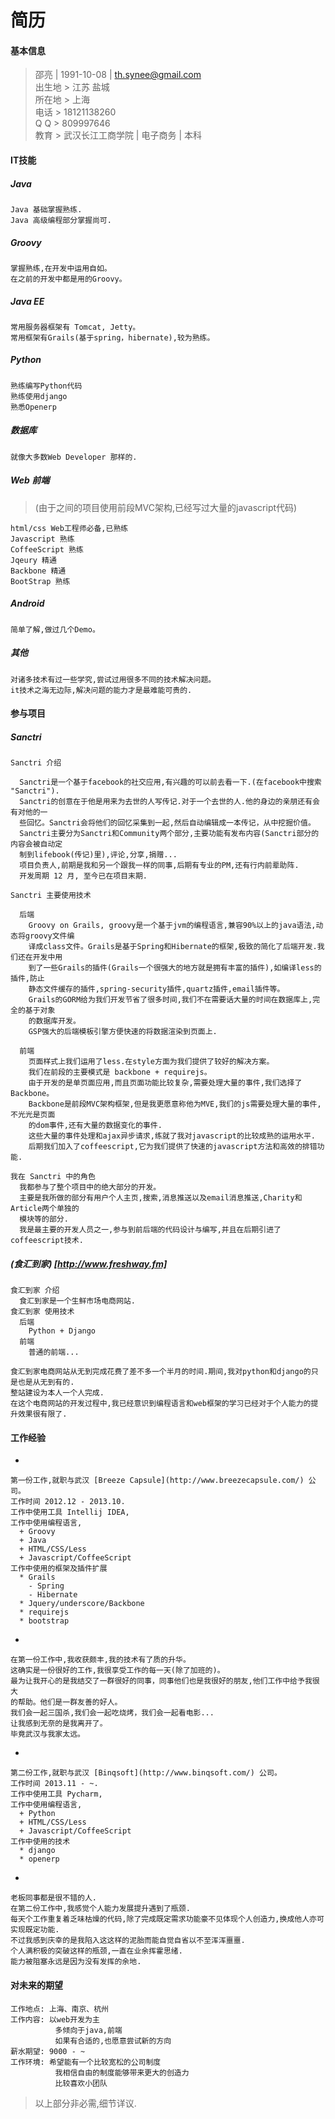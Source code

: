 简历
========

#### 基本信息

> 邵亮 | 1991-10-08 | th.synee@gmail.com  
> 出生地 > 江苏 盐城  
> 所在地 > 上海  
> 电话 > 18121138260  
> Q Q > 809997646  
> 教育 > 武汉长江工商学院 | 电子商务 | 本科

#### IT技能

##### Java

```
Java 基础掌握熟练.
Java 高级编程部分掌握尚可.
```
##### Groovy
```
掌握熟练,在开发中运用自如。
在之前的开发中都是用的Groovy。
```
##### Java EE
```
常用服务器框架有 Tomcat, Jetty。
常用框架有Grails(基于spring，hibernate),较为熟练。
```
##### Python
```
熟练编写Python代码
熟练使用django
熟悉Openerp
```
##### 数据库
```
就像大多数Web Developer 那样的.
```

##### Web 前端
> (由于之间的项目使用前段MVC架构,已经写过大量的javascript代码)

```
html/css Web工程师必备,已熟练
Javascript 熟练
CoffeeScript 熟练
Jqeury 精通
Backbone 精通
BootStrap 熟练
```
##### Android
```
简单了解,做过几个Demo。
```
##### 其他
```
对诸多技术有过一些学究,尝试过用很多不同的技术解决问题。
it技术之海无边际,解决问题的能力才是最难能可贵的.
```


#### 参与项目

##### Sanctri
```
Sanctri 介绍

  Sanctri是一个基于facebook的社交应用,有兴趣的可以前去看一下.(在facebook中搜索 "Sanctri").
  Sanctri的创意在于他是用来为去世的人写传记.对于一个去世的人.他的身边的亲朋还有会有对他的一
  些回忆。Sanctri会将他们的回忆采集到一起,然后自动编辑成一本传记，从中挖掘价值。
  Sanctri主要分为Sanctri和Community两个部分,主要功能有发布内容(Sanctri部分的内容会被自动定
  制到lifebook(传记)里),评论,分享,捐赠...
  项目负责人,前期是我和另一个跟我一样的同事,后期有专业的PM,还有行内前辈助阵.
  开发周期 12 月, 至今已在项目末期.

Sanctri 主要使用技术

  后端
    Groovy on Grails, groovy是一个基于jvm的编程语言,兼容90%以上的java语法,动态将groovy文件编
    译成class文件。Grails是基于Spring和Hibernate的框架,极致的简化了后端开发.我们还在开发中用
    到了一些Grails的插件(Grails一个很强大的地方就是拥有丰富的插件),如编译less的插件,防止
    静态文件缓存的插件,spring-security插件,quartz插件,email插件等。
    Grails的GORM给为我们开发节省了很多时间,我们不在需要话大量的时间在数据库上,完全的基于对象
    的数据库开发。
    GSP强大的后端模板引擎方便快速的将数据渲染到页面上.
    
  前端
    页面样式上我们运用了less.在style方面为我们提供了较好的解决方案。
    我们在前段的主要模式是 backbone + requirejs。
    由于开发的是单页面应用,而且页面功能比较复杂,需要处理大量的事件,我们选择了Backbone。
    Backbone是前段MVC架构框架,但是我更愿意称他为MVE,我们的js需要处理大量的事件,不光光是页面
    的dom事件,还有大量的数据变化的事件.
    这些大量的事件处理和ajax异步请求,练就了我对javascript的比较成熟的运用水平.
    后期我们加入了coffeescript,它为我们提供了快速的javascript方法和高效的排错功能.

我在 Sanctri 中的角色
  我都参与了整个项目中的绝大部分的开发。
  主要是我所做的部分有用户个人主页,搜索,消息推送以及email消息推送,Charity和Article两个单独的
  模块等的部分.
  我是最主要的开发人员之一,参与到前后端的代码设计与编写,并且在后期引进了coffeescript技术.
```
##### (食汇到家) [http://www.freshway.fm]
```
食汇到家 介绍
  食汇到家是一个生鲜市场电商网站.
食汇到家 使用技术
  后端
    Python + Django
  前端
    普通的前端...

食汇到家电商网站从无到完成花费了差不多一个半月的时间.期间,我对python和django的只是也是从无到有的.
整站建设为本人一个人完成.
在这个电商网站的开发过程中,我已经意识到编程语言和web框架的学习已经对于个人能力的提升效果很有限了.
```

#### 工作经验
*
```
第一份工作,就职与武汉 [Breeze Capsule](http://www.breezecapsule.com/) 公司。
工作时间 2012.12 - 2013.10.
工作中使用工具 Intellij IDEA, 
工作中使用编程语言, 
  + Groovy
  + Java
  + HTML/CSS/Less
  + Javascript/CoffeeScript
工作中使用的框架及插件扩展
  * Grails
    - Spring
    - Hibernate
  * Jquery/underscore/Backbone
  * requirejs
  * bootstrap
```
*
```
在第一份工作中,我收获颇丰,我的技术有了质的升华。
这确实是一份很好的工作,我很享受工作的每一天(除了加班的)。
最为让我开心的是我结交了一群很好的同事，同事他们也是我很好的朋友,他们工作中给予我很大
的帮助。他们是一群友善的好人。
我们会一起三国杀,我们会一起吃烧烤，我们会一起看电影...
让我感到无奈的是我离开了。
毕竟武汉与我家太远。
```
*
```
第二份工作,就职与武汉 [Binqsoft](http://www.binqsoft.com/) 公司。
工作时间 2013.11 - ~.
工作中使用工具 Pycharm, 
工作中使用编程语言, 
  + Python
  + HTML/CSS/Less
  + Javascript/CoffeeScript
工作中使用的技术
  * django
  * openerp
```
*
```
老板同事都是很不错的人.
在第二份工作中,我感觉个人能力发展提升遇到了瓶颈.
每天个工作重复着乏味枯燥的代码,除了完成既定需求功能豪不见体现个人创造力,换成他人亦可实现既定功能.
不过我感到庆幸的是我陷入这这样的泥胎而能自觉自省以不至浑浑噩噩.
个人满积极的突破这样的瓶颈,一直在业余挥霍思绪.
能力被阻塞永远是因为没有发挥的余地.
```

#### 对未来的期望
  
  ```
  工作地点: 上海、南京、杭州 
  工作内容: 以web开发为主
            多倾向于java,前端
            如果有合适的,也愿意尝试新的方向
  薪水期望: 9000 - ~
  工作环境: 希望能有一个比较宽松的公司制度
            我相信自由的制度能够带来更大的创造力
            比较喜欢小团队
  ```
  > 以上部分非必需,细节详议.
